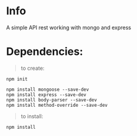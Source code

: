 # Info

A simple API rest working with mongo and express

# Dependencies:
> to create:

```shell
npm init
```
```shell
npm install mongoose --save-dev
npm install express --save-dev
npm install body-parser --save-dev
npm install method-override --save-dev
```

> to install:

```shell
npm install
```